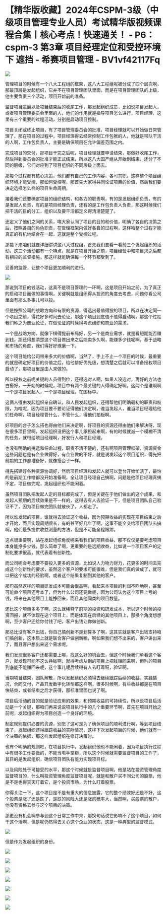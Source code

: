 # 【精华版收藏】2024年CSPM-3级（中级项目管理专业人员）考试精华版视频课程合集丨核心考点！快速通关！ - P6：cspm-3 第3章 项目经理定位和受控环境 下 遮挡 - 希赛项目管理 - BV1vf42117Fq

![](img/e883a3681bbfd41299f47a33da4f3472_0.png)

管理项目的时候有一个八大工程组的框架，这八大工程组呢被分成了四个层次啊，那最顶层是发起组织，它并不在项目管理团队里面，而是在项目管理团队的上级，他主要负责三个活动，项目开始前的准备。

监督项目进展以及项目结束后的收尾工作，那发起组织成员，比如说项目发起人，或者项目管理委员会里面的人，他们的作用就是指导项目怎么进行，项目经理，这里有三个重要的过程活动，分别是启动项目控制。

项目关闭或终止项目，有了项目管理委员会的批准，项目经理就可以开始做日常管理了，那在项目的过程中，项目经理得去经常控制工作包袱的人，他就是带队干活的人啊，工作包负责人，主要是确保项目在允许偏差范围之内。

完成项目的交付，那项目干完之后呢，项目经理就要申请结束，那做好收尾工作，然后得到委员会的批准才能正式结束，所以这八大国产组从开始到结束，还分了不同的层级，它们对应到了项目组织的不同层级上面去。

那每个过程都有核心决策，他们都有自己的工作内容，各司其职，这样整个项目组织环境才能受控，那如何受控呢，那首先大家得共同论证项目的价值，然后我们要决定选择怎么样的项目生命周期。

接着我们还要确定项目的组织结构，和各方的职责啊，有的是发起组织负责，有的是发起人负责，有的是项目经理负责，还有的是工作包负责人负责，那这时候我们把干活的目的分工，组织以及要干活都定义得清清楚楚了。

还定义了他们之间的关系，唉大家认同了项目的目的和价值，明确了各自的决策之后，按照各自的角色职责，在管理框架内做好各自的过程啊，这样哈整个过程才能真正的有机地结合在一起，这就是整个受控过程。

那接下来咱们就要详细讲讲这八大过程组，首先我们要看一看前三个发起组织的活动，这三个活动都有一个特点，就是在项目开始之前，项目经营中和项目求之后都有相应的监督措施，那这样就能确保每一个环节都受到了。

妥善的监管，让整个项目更加顺利的进行。

![](img/e883a3681bbfd41299f47a33da4f3472_2.png)

那说到项目的钱活动，这真不是项目管理的一环啊，这是项目开始之前，为了真正的启动项目而做的事情啊，关键啊就是组织得从投资的角度去考虑，问题你看公司里面有那么多事儿可以投。

但是按照公司的战略方向和有限的资源，得选出最值得投的项目，所以在决定同一个项目之前，得花好多时间去论证，那这个项目到底值不值得启动啊，那这个过程我们称之为商业论证，在做论证的时候得考虑组织和商业的需求。

一个是战略方向，就像下棋得提前布局好，另一个是商业需求，就是看短期能否赚到钱，那还得想清楚这个项目做出来之后能卖多久啊，能赚多少钱呢啊，基于战略和市场的角度，我们得好好琢磨一下。

这个项目能给公司带来多大的价值啊，当然了，手上不止一个项目的时候，最重要的就是确定好项目的价值之后，给他排好优先级，想清楚之后就可以准备授权项目启动了，那项目里是由人来做的。

所以授权之前呢关键的人员得到位，还得选对人啊，如果人没选对，再好的方法也白搭好，一开始的时候呢，项目中有两个最关键的人得确定好啊，这两个是谁啊啊一个是项目发起人，一个是项目经理，在国标中。

这俩人得由发起组织亲自确认，和人民发起组织，还得帮他们明确最初的职责和权限，为啥呢，因为项目要不要论证得他们决定啊，谁当发起人，谁当项目经理给他们任命啊，项目经理管什么，不管什么，得他们拍板啊。

好项目的台子怎么搭也得由他们来决定啊，好项目的资源还得由他们来解决呀，现在很多项目里啊，发起组织没把这个事儿承担起来啊，有的时候就派一个模糊不清的任务，就甩给项目经理啊，好发行人和项目经理。

也没有明确的挑选和任命过程，职责不清不楚的，还有啊项目管理框架，资源资金这些问题也是有企业做得好，有企业做的不好，就是说发起这个项目组织，得先把前期的工作都准备好，就像搭台子一样。

得先搭建好各种资源协调好，然后项目经理和发起人就可以登台开始忙活了，最怕的是前期工作啥都没开始准备啊，全让项目经理自己搞啊，问题是他项目经理真搞不定，项目做完呢，发起组织也不能闲着。

虽然项目团队把发起人定的目标都完成了，但是关键在于他们做出的这个成果，和发起人预期的后续效果是不一样的，这得去有人去验证一下，但是项目团队自己验证不了，因为项目做完团队就散伙了，人都走了。

所以谁发起的项目，谁就得去验证这个收益，因为预期收益的实现在项目结束之后才开始，而且实现周期很长，有的甚至好几年了啊，这事不能全交给项目团队去搞啊，他们最多提供收益测量的方法，但是不可能全程跟踪。

这点很重要啊，站在发起组织角度呢来看我们的项目收益，那不仅仅是要考虑项目本身能挣多少钱，那么简单了啊，更重要的是远期收益，比如说一个项目客户的定制化要求很高，就代表着有创新性。

而公司呢会考虑要不要投入更多的资源，比如说人力物力财力，花更多的时间去完成这个创新性的要求，虽然这个客户的要求可能很难，但是我们真的做成了，就可以把这个成功的经验啊，或者这个结果复制到其他的客户。

那句虽然这样的项目研发成本可能会很高啊，看起来本项目的利润不咋地啊，甚至可能单个项目还亏本了，但为什么公司还要做呢，因为公司认为这个项目上亏的钱，将来在其他项目上能挣回来，而且其他同类的项目数量。

还比这个项目多多了啊，这么就稀释了前期的投资和研发成本，所以这个时候的投资回报，就不体现在这个项目上，而是体现在后续的其他项目上，那换个角度想想啊，至少客户还给你付钱了吧，客户出钱让你做创新。

那总比没有客户出钱，你自己搞创新不是划算多了啊，这其实就是客户出钱支持咱们搞创新，这本质上就是联合客户做创新嘛，啊如果我们想不出来的，客户讲出来了，而且客户想出来这个需求呢。

我们发现很多客户还都需要上哪，找这么好的机会去，但这个时候我们单看这个客户，就发现可能不这么挣钱啊，就得考虑从别的项目上把钱赚回来啊，但别的项目到底能不能赚回来呢，这个事儿呢后续得有人去盯着呀，验证啊。

当期项目结束，团队解散，所以发起组织必须得去继续跟踪后续的收益，实践情况，合同交付，产品开发数字化转型都这样啊，很多时候啊，有些收益都是在项目快结束，或者结束之后才获得，那标准里面也说了啊。

项目后活动的目的就是验证应用的效果，和预期收益的可持续性，所以说项目后活动是一个关键，那咱们再来说说项目执行中的几个重要环节啊，首先在项目开始之前呢，发起组织得为项目创造一个良好的环境。

制定规则提供必要的资源，别忘了这可是为了确保项目的顺利进行啊，等到项目结束了，发起组织还得跟踪收益的实际情况，这样下次发起项目的时候，他们就有一个决策的依据，那这样发起组织在修订决策时。

也有个明确的规则吧，在项目执行中，发起组织他也不能闲着，因为项目执行过程中有很多工作要做的，不能当甩手掌柜，所以这个时候就需要监督项目的工作了，其目的是发起组织，确信项目团队有能力实现项目标。

以及风险处于可接受的水平，那这个时候就是监督项目啊，他是站在投资管理角度监督项目的，什么叫投资管理角度监督项目呢，就是和散户买不同公司的股票，他是不是也得天天盯着它，是个投资市场，为什么盯着股票。

你得关注一下，这个项目是不是有重大的信息披露，它的整个绩效好还是不好，这个股票是涨了还是跌了，是跌的风险大还是涨的概率大，当然啊，买股票的散户，他没有资格去参与这个项目的决策。

那更没有机会啊参与到这个日常工作中来，那换句话说它影响不了这个项目，如何干这个活啊，但是呢仍然得去关心这个企业的状态，这是一种典型的监督模式。



![](img/e883a3681bbfd41299f47a33da4f3472_4.png)

但是作为发起组织的身份。

![](img/e883a3681bbfd41299f47a33da4f3472_6.png)

![](img/e883a3681bbfd41299f47a33da4f3472_7.png)

![](img/e883a3681bbfd41299f47a33da4f3472_8.png)

![](img/e883a3681bbfd41299f47a33da4f3472_9.png)

![](img/e883a3681bbfd41299f47a33da4f3472_10.png)

![](img/e883a3681bbfd41299f47a33da4f3472_11.png)

![](img/e883a3681bbfd41299f47a33da4f3472_12.png)
